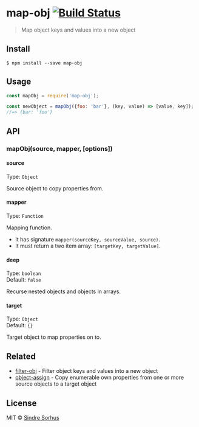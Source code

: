 # map-obj [![Build Status](https://travis-ci.org/sindresorhus/map-obj.svg?branch=master)](https://travis-ci.org/sindresorhus/map-obj)

> Map object keys and values into a new object


## Install

```
$ npm install --save map-obj
```


## Usage

```js
const mapObj = require('map-obj');

const newObject = mapObj({foo: 'bar'}, (key, value) => [value, key]);
//=> {bar: 'foo'}
```


## API

### mapObj(source, mapper, [options])

#### source

Type: `Object`

Source object to copy properties from.

#### mapper

Type: `Function`

Mapping function.

- It has signature `mapper(sourceKey, sourceValue, source)`.
- It must return a two item array: `[targetKey, targetValue]`.

#### deep

Type: `boolean`<br>
Default: `false`

Recurse nested objects and objects in arrays.

#### target

Type: `Object`<br>
Default: `{}`

Target object to map properties on to.


## Related

- [filter-obj](https://github.com/sindresorhus/filter-obj) - Filter object keys and values into a new object
- [object-assign](https://github.com/sindresorhus/object-assign) - Copy enumerable own properties from one or more source objects to a target object


## License

MIT © [Sindre Sorhus](https://sindresorhus.com)
